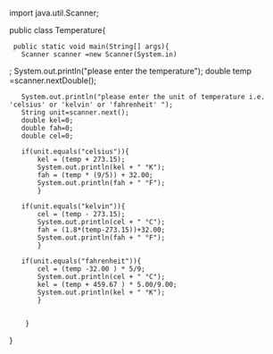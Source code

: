 import java.util.Scanner;
 
 public class Temperature{
	 
     public static void main(String[] args){
	   Scanner scanner =new Scanner(System.in)
;
	   System.out.println("please enter the temperature");
	    double  temp =scanner.nextDouble();
		
	   System.out.println("please enter the unit of temperature i.e. 'celsius' or 'kelvin' or 'fahrenheit' ");
	   String unit=scanner.next();
	   double kel=0;
	   double fah=0;
	   double cel=0;
	   
	   if(unit.equals("celsius")){
		   kel = (temp + 273.15);
		   System.out.println(kel + " °K");
		   fah = (temp * (9/5)) + 32.00;
		   System.out.println(fah + " °F");
		   }
		   
	   if(unit.equals("kelvin")){
		   cel = (temp - 273.15);
		   System.out.println(cel + " °C");
		   fah = (1.8*(temp-273.15))+32.00;
		   System.out.println(fah + " °F");
		   }  
		   
	   if(unit.equals("fahrenheit")){
		   cel = (temp -32.00 ) * 5/9;
		   System.out.println(cel + " °C");
		   kel = (temp + 459.67 ) * 5.00/9.00;
		   System.out.println(kel + " °K");
		   }   
		   

        }
 }

